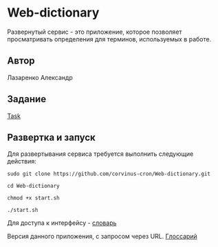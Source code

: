# Web-dictionary
Развернутый сервис - это приложение, которое позволяет просматривать определения для терминов, используемых в работе.
## Автор
Лазаренко Александр
## Задание
[Task](https://github.com/corvinus-cron/Web-dictionary/blob/main/task.md)
## Развертка и запуск
Для развертывания сервиса требуется выполнить следующие действия:
```shell script
sudo git clone https://github.com/corvinus-cron/Web-dictionary.git

cd Web-dictionary

chmod +x start.sh

./start.sh
```
Для доступа к интерфейсу - [словарь](http://localhost/)

Версия данного приложения, с запросом через URL. [Глоссарий](https://github.com/corvinus-cron/glossary)
